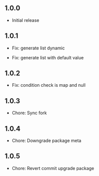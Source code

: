 ## 1.0.0

- Initial release

## 1.0.1

- Fix: generate list dynamic

- Fix: generate list with default value

## 1.0.2

- Fix: condition check is map and null

## 1.0.3

- Chore: Sync fork

## 1.0.4

- Chore: Downgrade package meta

## 1.0.5

- Chore: Revert commit upgrade package